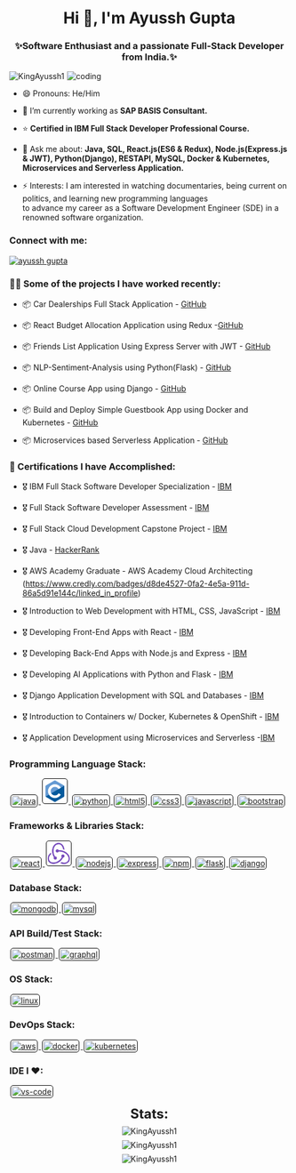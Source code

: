<h1 align="center">Hi 👋, I'm Ayussh Gupta</h1>

<h3 align="center">✨Software Enthusiast and a passionate Full-Stack Developer from India.✨</h3>

<img align="right" alt="coding" width="400" src="https://user-images.githubusercontent.com/55389276/140866485-8fb1c876-9a8f-4d6a-98dc-08c4981eaf70.gif" ></img>

<p align="left"> <img src="https://komarev.com/ghpvc/?username=KingAyussh1&label=Profile%20views&color=0e75b6&style=flat" alt="KingAyussh1" /> </p>

- 😄 Pronouns: He/Him

- 🏢 I’m currently working as **SAP BASIS Consultant.**

- ⭐ **Certified in IBM Full Stack Developer Professional Course.**

- 💬 Ask me about: **Java, SQL, React.js(ES6 & Redux), Node.js(Express.js & JWT), Python(Django), RESTAPI, MySQL, Docker & Kubernetes, Microservices and Serverless Application.**

- ⚡ Interests: I am interested in watching documentaries, being current on politics, and learning new programming languages to advance my career as a Software Development Engineer (SDE) in a renowned software organization.

<h3 align="left">Connect with me:</h3>
<p align="left">
<a href="https://www.linkedin.com/in/ayussh-gupta-0718411b6/" target="blank"><img align="center" src="https://raw.githubusercontent.com/rahuldkjain/github-profile-readme-generator/master/src/images/icons/Social/linked-in-alt.svg" alt="ayussh gupta" height="30" width="40" /></a>
</p>

<h3 align="left">👨‍💻 Some of the projects I have worked recently:</h3>

- 📦 Car Dealerships Full Stack Application - [GitHub](https://github.com/KingAyussh1/Car-Dealerships-Full-Stack-Application.git)

- 📦 React Budget Allocation Application using Redux -[GitHub](https://github.com/KingAyussh1/React-Budget-Allocation-Application-Using-Redux.git)

- 📦 Friends List Application Using Express Server with JWT - [GitHub](https://github.com/KingAyussh1/Friends-List-Application-Using-Express-Server-with-JWT.git)

- 📦 NLP-Sentiment-Analysis using Python(Flask) - [GitHub](https://github.com/KingAyussh1/NLP-Sentiment-Analysis-Using-Python-Flask.git)

- 📦 Online Course App using Django - [GitHub](https://github.com/KingAyussh1/Online-Course-App-using-Django.git)

- 📦 Build and Deploy Simple Guestbook App using Docker and Kubernetes - [GitHub](https://github.com/KingAyussh1/Build-and-Deploy-Simple-Guestbook-App.git)

- 📦 Microservices based Serverless Application - [GitHub](https://github.com/KingAyussh1/Microservices-based-Serverless-Application.git)

<h3 align="left">🧾 Certifications I have Accomplished:</h3>

- 🎖 IBM Full Stack Software Developer Specialization - [IBM](https://www.coursera.org/account/accomplishments/specialization/69LJCQDPLAEE)

- 🎖 Full Stack Software Developer Assessment - [IBM](https://www.coursera.org/account/accomplishments/records/TV5LMXAH8PHS)

- 🎖 Full Stack Cloud Development Capstone Project - [IBM](https://www.coursera.org/account/accomplishments/records/DSTVN9727RJU)

- 🎖 Java - [HackerRank](https://www.hackerrank.com/certificates/a0c4f5940e21)

- 🎖 AWS Academy Graduate - AWS Academy Cloud Architecting (https://www.credly.com/badges/d8de4527-0fa2-4e5a-911d-86a5d91e144c/linked_in_profile)

- 🎖 Introduction to Web Development with HTML, CSS, JavaScript - [IBM](https://www.coursera.org/account/accomplishments/records/K4WC47YYR6AZ)

- 🎖 Developing Front-End Apps with React - [IBM](https://www.coursera.org/account/accomplishments/records/KRRWYSK5TMVM)

- 🎖 Developing Back-End Apps with Node.js and Express - [IBM](https://www.coursera.org/account/accomplishments/records/GCLWNXJFL2ZM)

- 🎖 Developing AI Applications with Python and Flask - [IBM](https://www.coursera.org/account/accomplishments/records/GZRYP9WFF5W9)

- 🎖 Django Application Development with SQL and Databases - [IBM](https://www.coursera.org/account/accomplishments/records/DMCZTUFA8YZL)

- 🎖 Introduction to Containers w/ Docker, Kubernetes & OpenShift - [IBM](https://www.coursera.org/account/accomplishments/records/A2EZXT2498LA)

- 🎖 Application Development using Microservices and Serverless -[IBM](https://www.coursera.org/account/accomplishments/records/EB57BSJTNMJD)

<h3 align="left">Programming Language Stack:</h3>
<p align="left">
<a href="https://www.java.com" target="_blank" rel="noreferrer"> <img src="https://www.vectorlogo.zone/logos/java/java-icon.svg" alt="java" title="java" width="40" height="40" style="background: #ffffff; border-radius: 5px; border: 1px solid #000000; margin: 0 2px; padding: 2px;" /> </a>
<a href="https://www.cprogramming.com/" target="_blank" rel="noreferrer"> <img src="https://raw.githubusercontent.com/devicons/devicon/master/icons/c/c-original.svg" alt="c" title="c" width="40" height="40" style="background: #ffffff; border-radius: 5px; border: 1px solid #000000; margin: 0 2px; padding: 2px;" /> </a>
<a href="https://www.python.org" target="_blank" rel="noreferrer"> <img src="https://www.vectorlogo.zone/logos/python/python-icon.svg" alt="python" title="python" width="40" height="40" style="background: #ffffff; border-radius: 5px; border: 1px solid #000000; margin: 0 2px; padding: 2px;" /> </a>
<a href="https://www.w3.org/html/" target="_blank" rel="noreferrer"> <img src="https://www.vectorlogo.zone/logos/w3_html5/w3_html5-icon.svg" alt="html5" title="html5" width="40" height="40" style="background: #ffffff; border-radius: 5px; border: 1px solid #000000; margin: 0 2px; padding: 2px;" /> </a>
<a href="https://www.w3schools.com/css/" target="_blank" rel="noreferrer"> <img src="https://www.vectorlogo.zone/logos/w3_css/w3_css-icon.svg" alt="css3" title="css3" width="40" height="40" style="background: #ffffff; border-radius: 5px; border: 1px solid #000000; margin: 0 2px; padding: 2px;" /> </a>
<a href="https://www.javascript.com/" target="_blank" rel="noreferrer"> <img src="https://www.vectorlogo.zone/logos/javascript/javascript-icon.svg" alt="javascript" title="javascript" width="40" height="40" style="background: #ffffff; border-radius: 5px; border: 1px solid #000000; margin: 0 2px; padding: 2px;" /> </a>
<a href="https://getbootstrap.com" target="_blank" rel="noreferrer"> <img src="https://www.vectorlogo.zone/logos/getbootstrap/getbootstrap-icon.svg" alt="bootstrap" title="bootstrap" width="40" height="40" style="background: #ffffff; border-radius: 5px; border: 1px solid #000000; margin: 0 2px; padding: 2px;" /> </a>
</p>

<h3 align="left">Frameworks & Libraries Stack:</h3>
<p align="left">
<a href="https://reactjs.org/" target="_blank" rel="noreferrer"> <img src="https://www.vectorlogo.zone/logos/reactjs/reactjs-icon.svg" alt="react" title="react.js" width="40" height="40" style="background: #ffffff; border-radius: 5px; border: 1px solid #000000; margin: 0 2px; padding: 2px;" /> </a>
<a href="https://redux.js.org" target="_blank" rel="noreferrer"> <img src="https://raw.githubusercontent.com/devicons/devicon/master/icons/redux/redux-original.svg" alt="redux" title="redux" width="40" height="40" style="background: #ffffff; border-radius: 5px; border: 1px solid #000000; margin: 0 2px; padding: 2px;" /> </a>
<a href="https://nodejs.org" target="_blank" rel="noreferrer"> <img src="https://www.vectorlogo.zone/logos/nodejs/nodejs-icon.svg" alt="nodejs" title="node.js" width="40" height="40" style="background: #ffffff; border-radius: 5px; border: 1px solid #000000; margin: 0 2px; padding: 2px;" /> </a>
<a href="https://expressjs.com" target="_blank" rel="noreferrer"> <img src="https://www.vectorlogo.zone/logos/expressjs/expressjs-icon.svg" alt="express" title="express.js" width="40" height="40" style="background: #ffffff; border-radius: 5px; border: 1px solid #000000; margin: 0 2px; padding: 2px;" /> </a>
<a href="https://www.npmjs.com/" target="_blank" rel="noreferrer"> <img src="https://www.vectorlogo.zone/logos/npmjs/npmjs-ar21.svg" alt="npm" title="npm" width="40" height="40" style="background: #ffffff; border-radius: 5px; border: 1px solid #000000; margin: 0 2px; padding: 2px;" /> </a>
<a href="https://flask.palletsprojects.com/" target="_blank" rel="noreferrer"> <img src="https://www.vectorlogo.zone/logos/pocoo_flask/pocoo_flask-icon.svg" alt="flask" title="flask" width="40" height="40" style="background: #ffffff; border-radius: 5px; border: 1px solid #000000; margin: 0 2px; padding: 2px;" /> </a>
<a href="https://www.djangoproject.com/" target="_blank" rel="noreferrer"> <img src="https://www.vectorlogo.zone/logos/djangoproject/djangoproject-icon.svg" alt="django" title="django" width="40" height="40" style="background: #ffffff; border-radius: 5px; border: 1px solid #000000; margin: 0 2px; padding: 2px;" /> </a>
</p>

<h3 align="left">Database Stack:</h3>
<p align="left">
<a href="https://www.mongodb.com/" target="_blank" rel="noreferrer"> <img src="https://www.vectorlogo.zone/logos/mongodb/mongodb-icon.svg" alt="mongodb" title="mongodb" width="40" height="40" style="background: #ffffff; border-radius: 5px; border: 1px solid #000000; margin: 0 2px; padding: 2px;" /> </a>
<a href="https://www.mysql.com/" target="_blank" rel="noreferrer"> <img src="https://www.vectorlogo.zone/logos/mysql/mysql-icon.svg" alt="mysql" title="mysql" width="40" height="40" style="background: #ffffff; border-radius: 5px; border: 1px solid #000000; margin: 0 2px; padding: 2px;" /> </a>
</p>

<h3 align="left">API Build/Test Stack:</h3>
<p align="left">
<a href="https://postman.com" target="_blank" rel="noreferrer"> <img src="https://www.vectorlogo.zone/logos/getpostman/getpostman-icon.svg" alt="postman" title="postman" width="40" height="40" style="background: #ffffff; border-radius: 5px; border: 1px solid #000000; margin: 0 2px; padding: 2px;" /> </a>
<a href="https://graphql.org/" target="_blank" rel="noreferrer"> <img src="https://www.vectorlogo.zone/logos/graphql/graphql-icon.svg" alt="graphql" title="graphql" width="40" height="40" style="background: #ffffff; border-radius: 5px; border: 1px solid #000000; margin: 0 2px; padding: 2px;" /> </a>
</p>

<h3 align="left">OS Stack:</h3>
<p align="left">
<a href="https://www.linux.org/" target="_blank" rel="noreferrer"> <img src="https://www.vectorlogo.zone/logos/linux/linux-icon.svg" alt="linux" title="linux" width="40" height="40" style="background: #ffffff; border-radius: 5px; border: 1px solid #000000; margin: 0 2px; padding: 2px;" /> </a>
</p>

<h3 align="left">DevOps Stack:</h3>
<p align="left">
<a href="https://aws.amazon.com" target="_blank" rel="noreferrer"> <img src="https://www.vectorlogo.zone/logos/amazon_aws/amazon_aws-icon.svg" alt="aws" title="AWS" width="40" height="40" style="background: #ffffff; border-radius: 5px; border: 1px solid #000000; margin: 0 2px; padding: 2px;" /> </a>
<a href="https://www.docker.com/" target="_blank" rel="noreferrer"> <img src="https://www.vectorlogo.zone/logos/docker/docker-icon.svg" alt="docker" title="docker" width="40" height="40" style="background: #ffffff; border-radius: 5px; border: 1px solid #000000; margin: 0 2px; padding: 2px;" /> </a>
<a href="https://kubernetes.io/" target="_blank" rel="noreferrer"> <img src="https://www.vectorlogo.zone/logos/kubernetes/kubernetes-icon.svg" alt="kubernetes" title="kubernetes" width="40" height="40" style="background: #ffffff; border-radius: 5px; border: 1px solid #000000; margin: 0 2px; padding: 2px;" /> </a>
</p>

<h3 align="left">IDE I ♥:</h3>
<p align="left">
<a href="https://code.visualstudio.com/" target="_blank" rel="noreferrer"> <img src="https://www.vectorlogo.zone/logos/visualstudio_code/visualstudio_code-icon.svg" alt="vs-code" title="vs-code" width="40" height="40" style="background: #ffffff; border-radius: 5px; border: 1px solid #000000; margin: 0 2px; padding: 2px;" /> </a>
</p>

<h3 align="center" style='margin: 0px 4px 8px; font-size: 24px;'>
    Stats:
</h3>

<p align="center" style='margin: 8px 4px;'>
    <img src="https://github-readme-stats.vercel.app/api/top-langs?username=KingAyussh1&show_icons=true&locale=en&layout=compact&theme=gruvbox&langs_count=10" alt="KingAyussh1" />
</p>

<p align="center" style='margin: 8px 4px;'>
    <img src="https://github-readme-stats.vercel.app/api?username=KingAyussh1&show_icons=true&locale=en&theme=gruvbox" alt="KingAyussh1" />
</p>

<p align="center" style='margin: 8px 4px;'>
    <img src="https://github-readme-streak-stats.herokuapp.com/?user=KingAyussh1&theme=gruvbox" alt="KingAyussh1" />
</p>

<!--
**KingAyussh1/KingAyussh1** is a ✨ _special_ ✨ repository because its `README.md` (this file) appears on your GitHub profile.

Here are some ideas to get you started:

- 🔭 I’m currently working on ...
- 🌱 I’m currently learning ...
- 👯 I’m looking to collaborate on ...
- 🤔 I’m looking for help with ...
- 💬 Ask me about ...
- 📫 How to reach me: ...
- 😄 Pronouns: ...
- ⚡ Fun fact: ...
-->
